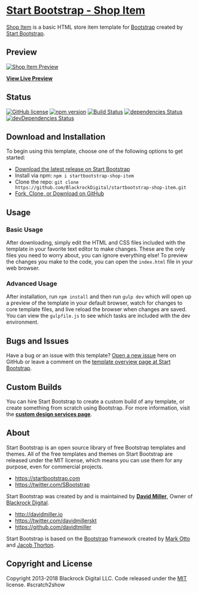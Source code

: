 # [Start Bootstrap - Shop Item](https://startbootstrap.com/template-overviews/shop-item/)

[Shop Item](http://startbootstrap.com/template-overviews/shop-item/) is a basic HTML store item template for [Bootstrap](http://getbootstrap.com/) created by [Start Bootstrap](http://startbootstrap.com/).

## Preview

[![Shop Item Preview](https://startbootstrap.com/assets/img/templates/shop-item.jpg)](https://blackrockdigital.github.io/startbootstrap-shop-item/)

**[View Live Preview](https://blackrockdigital.github.io/startbootstrap-shop-item/)**

## Status

[![GitHub license](https://img.shields.io/badge/license-MIT-blue.svg)](https://raw.githubusercontent.com/BlackrockDigital/startbootstrap-shop-item/master/LICENSE)
[![npm version](https://img.shields.io/npm/v/startbootstrap-shop-item.svg)](https://www.npmjs.com/package/startbootstrap-shop-item)
[![Build Status](https://travis-ci.org/BlackrockDigital/startbootstrap-shop-item.svg?branch=master)](https://travis-ci.org/BlackrockDigital/startbootstrap-shop-item)
[![dependencies Status](https://david-dm.org/BlackrockDigital/startbootstrap-shop-item/status.svg)](https://david-dm.org/BlackrockDigital/startbootstrap-shop-item)
[![devDependencies Status](https://david-dm.org/BlackrockDigital/startbootstrap-shop-item/dev-status.svg)](https://david-dm.org/BlackrockDigital/startbootstrap-shop-item?type=dev)

## Download and Installation

To begin using this template, choose one of the following options to get started:
* [Download the latest release on Start Bootstrap](https://startbootstrap.com/template-overviews/shop-item/)
* Install via npm: `npm i startbootstrap-shop-item`
* Clone the repo: `git clone https://github.com/BlackrockDigital/startbootstrap-shop-item.git`
* [Fork, Clone, or Download on GitHub](https://github.com/BlackrockDigital/startbootstrap-shop-item)

## Usage

### Basic Usage

After downloading, simply edit the HTML and CSS files included with the template in your favorite text editor to make changes. These are the only files you need to worry about, you can ignore everything else! To preview the changes you make to the code, you can open the `index.html` file in your web browser.

### Advanced Usage

After installation, run `npm install` and then run `gulp dev` which will open up a preview of the template in your default browser, watch for changes to core template files, and live reload the browser when changes are saved. You can view the `gulpfile.js` to see which tasks are included with the dev environment.

## Bugs and Issues

Have a bug or an issue with this template? [Open a new issue](https://github.com/BlackrockDigital/startbootstrap-shop-item/issues) here on GitHub or leave a comment on the [template overview page at Start Bootstrap](http://startbootstrap.com/template-overviews/shop-item/).

## Custom Builds

You can hire Start Bootstrap to create a custom build of any template, or create something from scratch using Bootstrap. For more information, visit the **[custom design services page](https://startbootstrap.com/bootstrap-design-services/)**.

## About

Start Bootstrap is an open source library of free Bootstrap templates and themes. All of the free templates and themes on Start Bootstrap are released under the MIT license, which means you can use them for any purpose, even for commercial projects.

* https://startbootstrap.com
* https://twitter.com/SBootstrap

Start Bootstrap was created by and is maintained by **[David Miller](http://davidmiller.io/)**, Owner of [Blackrock Digital](http://blackrockdigital.io/).

* http://davidmiller.io
* https://twitter.com/davidmillerskt
* https://github.com/davidtmiller

Start Bootstrap is based on the [Bootstrap](http://getbootstrap.com/) framework created by [Mark Otto](https://twitter.com/mdo) and [Jacob Thorton](https://twitter.com/fat).

## Copyright and License

Copyright 2013-2018 Blackrock Digital LLC. Code released under the [MIT](https://github.com/BlackrockDigital/startbootstrap-shop-item/blob/gh-pages/LICENSE) license.
#scratch2show
